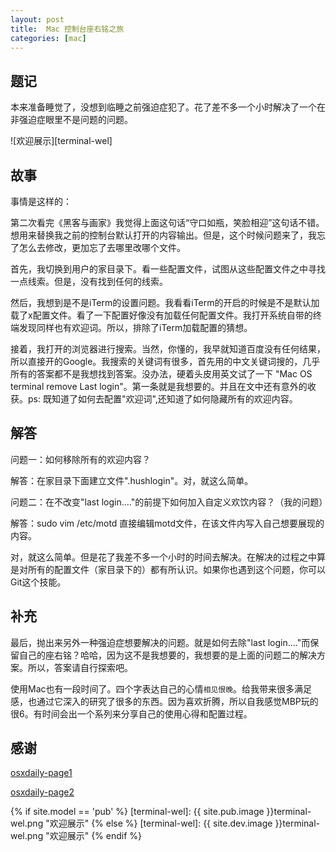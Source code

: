 ```yaml
---
layout: post
title:  Mac 控制台座右铭之旅
categories: [mac]
---
```


## 题记 ##

本来准备睡觉了，没想到临睡之前强迫症犯了。花了差不多一个小时解决了一个在非强迫症眼里不是问题的问题。

![欢迎展示][terminal-wel]

## 故事 ##

事情是这样的：

第二次看完《黑客与画家》我觉得上面这句话“守口如瓶，笑脸相迎”这句话不错。想用来替换我之前的控制台默认打开的内容输出。但是，这个时候问题来了，我忘了怎么去修改，更加忘了去哪里改哪个文件。

首先，我切换到用户的家目录下。看一些配置文件，试图从这些配置文件之中寻找一点线索。但是，没有找到任何的线索。

然后，我想到是不是iTerm的设置问题。我看看iTerm的开启的时候是不是默认加载了x配置文件。看了一下配置好像没有加载任何配置文件。我打开系统自带的终端发现同样也有欢迎词。所以，排除了iTerm加载配置的猜想。

接着，我打开的浏览器进行搜索。当然，你懂的，我早就知道百度没有任何结果，所以直接开的Google。我搜索的关键词有很多，首先用的中文关键词搜的，几乎所有的答案都不是我想找到答案。没办法，硬着头皮用英文试了一下 "Mac OS terminal remove Last login"。第一条就是我想要的。并且在文中还有意外的收获。ps: 既知道了如何去配置"欢迎词",还知道了如何隐藏所有的欢迎内容。

## 解答 ##

问题一：如何移除所有的欢迎内容？

解答：在家目录下面建立文件".hushlogin"。对，就这么简单。

问题二：在不改变"last login...."的前提下如何加入自定义欢饮内容？（我的问题）

解答：sudo vim /etc/motd 直接编辑motd文件，在该文件内写入自己想要展现的内容。 

对，就这么简单。但是花了我差不多一个小时的时间去解决。在解决的过程之中算是对所有的配置文件（家目录下的）都有所认识。如果你也遇到这个问题，你可以Git这个技能。

## 补充 ##

最后，抛出来另外一种强迫症想要解决的问题。就是如何去除"last login...."而保留自己的座右铭？哈哈，因为这不是我想要的，我想要的是上面的问题二的解决方案。所以，答案请自行探索吧。

使用Mac也有一段时间了。四个字表达自己的心情```相见恨晚```。给我带来很多满足感，也通过它深入的研究了很多的东西。因为喜欢折腾，所以自我感觉MBP玩的很6。有时间会出一个系列来分享自己的使用心得和配置过程。

## 感谢 ##

[osxdaily-page1]

[osxdaily-page2]

[osxdaily-page1]:http://osxdaily.com/2010/06/22/remove-the-last-login-message-from-the-terminal/
[osxdaily-page2]:http://osxdaily.com/2007/01/30/change-the-mac-os-x-terminals-message-of-the-day/


{% if site.model == 'pub' %}
[terminal-wel]:   {{ site.pub.image }}terminal-wel.png "欢迎展示"
{% else %}
[terminal-wel]:   {{ site.dev.image }}terminal-wel.png "欢迎展示"
{% endif %}



